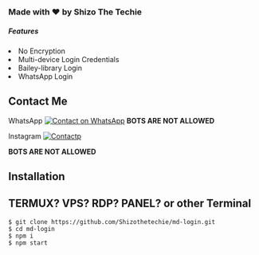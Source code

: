 <html>
  <body>
    
<h3> Made with ❤️ by Shizo The Techie </h3>
    
<h5>Features </h5> 
<li> No Encryption </li>
<li> Multi-device Login Credentials </li>
<li> Bailey-library Login </li>
<li> WhatsApp Login </li> </body> </html>


## Contact Me
 WhatsApp [![Contact on WhatsApp](https://img.shields.io/badge/WhatsApp-25D366?style=for-the-badge&logo=whatsapp&logoColor=white)](https://wa.me/919172389527) 
**BOTS ARE NOT ALLOWED**

Instagram 
[![Contactp](tyle=for-the-badge&lhttps://img.shields.io/badge/Instagram-E4405F?style=for-the-badge&logo=instagram&logoColor=white)](https://Instagram.com/shizo_the_techie) 

**BOTS ARE NOT ALLOWED**

## Installation 

## TERMUX? VPS? RDP? PANEL? or other Terminal 
```
$ git clone https://github.com/Shizothetechie/md-login.git
$ cd md-login
$ npm i
$ npm start
```
